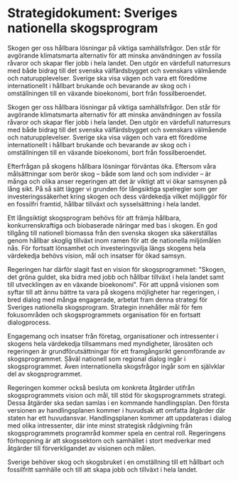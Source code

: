 # Strategidokument: Sveriges nationella skogsprogram

Skogen ger oss hållbara lösningar på viktiga samhällsfrågor. Den står för avgörande klimatsmarta alternativ för att minska användningen av fossila råvaror och skapar fler jobb i hela landet. Den utgör en värdefull naturresurs med både bidrag till det svenska välfärdsbygget och svenskars välmående och naturupplevelser. Sverige ska visa vägen och vara ett föredöme internationellt i hållbart brukande och bevarande av skog och i omställningen till en växande bioekonomi, bort från fossilberoendet.

Skogen ger oss hållbara lösningar på viktiga samhällsfrågor. Den står för avgörande klimatsmarta alternativ för att minska användningen av fossila råvaror och skapar fler jobb i hela landet. Den utgör en värdefull naturresurs med både bidrag till det svenska välfärdsbygget och svenskars välmående och naturupplevelser. Sverige ska visa vägen och vara ett föredöme internationellt i hållbart brukande och bevarande av skog och i omställningen till en växande bioekonomi, bort från fossilberoendet.

Efterfrågan på skogens hållbara lösningar förväntas öka. Eftersom våra målsättningar som berör skog – både som land och som individer – är många och olika anser regeringen att det är viktigt att vi ökar samsynen på lång sikt. På så sätt lägger vi grunden för långsiktiga spelregler som ger investeringssäkerhet kring skogen och dess värdekedja vilket möjliggör för en fossilfri framtid, hållbar tillväxt och sysselsättning i hela landet.

Ett långsiktigt skogsprogram behövs för att främja hållbara, konkurrenskraftiga och biobaserade näringar med bas i skogen. En god tillgång till nationell biomassa från den svenska skogen ska säkerställas genom hållbar skoglig tillväxt inom ramen för att de nationella miljömålen nås. För fortsatt lönsamhet och investeringsvilja längs skogens hela värdekedja behövs vision, mål och insatser för ökad samsyn.

Regeringen har därför slagit fast en vision för skogsprogrammet: "Skogen, det gröna guldet, ska bidra med jobb och hållbar tillväxt i hela landet samt till utvecklingen av en växande bioekonomi". För att uppnå visionen som syftar till att ännu bättre ta vara på skogens möjligheter har regeringen, i bred dialog med många engagerade, arbetat fram denna strategi för Sveriges nationella skogsprogram. Strategin innehåller mål för fem fokusområden och skogsprogrammets organisation för en fortsatt dialogprocess.

Engagemang och insatser från företag, organisationer och intressenter i skogens hela värdekedja tillsammans med myndigheter, lärosäten och regeringen är grundförutsättningar för ett framgångsrikt genomförande av skogsprogrammet. Såväl nationell som regional dialog ingår i skogsprogrammet. Även internationella skogsfrågor ingår som en självklar del av skogsprogrammet.

Regeringen kommer också besluta om konkreta åtgärder utifrån skogsprogrammets vision och mål, till stöd för skogsprogrammets strategi. Dessa åtgärder ska sedan samlas i en kommande handlingsplan. Den första versionen av handlingsplanen kommer i huvudsak att omfatta åtgärder där staten har ett huvudansvar. Handlingsplanen kommer att uppdateras i dialog med olika intressenter, där inte minst strategisk rådgivning från skogsprogrammets programråd kommer spela en central roll. Regeringens förhoppning är att skogssektorn och samhället i stort medverkar med åtgärder till förverkligandet av visionen och målen.

Sverige behöver skog och skogsbruket i en omställning till ett hållbart och fossilfritt samhälle och till att skapa jobb och tillväxt i hela landet.
